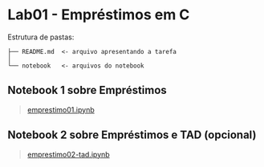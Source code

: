 # Lab01 - Empréstimos em C

Estrutura de pastas:

~~~
├── README.md  <- arquivo apresentando a tarefa
│
└── notebook   <- arquivos do notebook
~~~

## Notebook 1 sobre Empréstimos

> [emprestimo01.ipynb](https://github.com/LucJRibas/MC322-Laboratorios/blob/main/lab01/notebook/emprestimo01.ipynb)

## Notebook 2 sobre Empréstimos e TAD (opcional)

> [emprestimo02-tad.ipynb](https://github.com/LucJRibas/MC322-Laboratorios/blob/main/lab01/notebook/emprestimo02-tad.ipynb)
